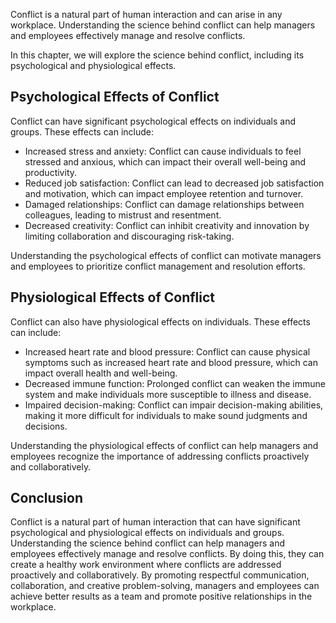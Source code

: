 
Conflict is a natural part of human interaction and can arise in any workplace. Understanding the science behind conflict can help managers and employees effectively manage and resolve conflicts.

In this chapter, we will explore the science behind conflict, including its psychological and physiological effects.

Psychological Effects of Conflict
---------------------------------

Conflict can have significant psychological effects on individuals and groups. These effects can include:

* Increased stress and anxiety: Conflict can cause individuals to feel stressed and anxious, which can impact their overall well-being and productivity.
* Reduced job satisfaction: Conflict can lead to decreased job satisfaction and motivation, which can impact employee retention and turnover.
* Damaged relationships: Conflict can damage relationships between colleagues, leading to mistrust and resentment.
* Decreased creativity: Conflict can inhibit creativity and innovation by limiting collaboration and discouraging risk-taking.

Understanding the psychological effects of conflict can motivate managers and employees to prioritize conflict management and resolution efforts.

Physiological Effects of Conflict
---------------------------------

Conflict can also have physiological effects on individuals. These effects can include:

* Increased heart rate and blood pressure: Conflict can cause physical symptoms such as increased heart rate and blood pressure, which can impact overall health and well-being.
* Decreased immune function: Prolonged conflict can weaken the immune system and make individuals more susceptible to illness and disease.
* Impaired decision-making: Conflict can impair decision-making abilities, making it more difficult for individuals to make sound judgments and decisions.

Understanding the physiological effects of conflict can help managers and employees recognize the importance of addressing conflicts proactively and collaboratively.

Conclusion
----------

Conflict is a natural part of human interaction that can have significant psychological and physiological effects on individuals and groups. Understanding the science behind conflict can help managers and employees effectively manage and resolve conflicts. By doing this, they can create a healthy work environment where conflicts are addressed proactively and collaboratively. By promoting respectful communication, collaboration, and creative problem-solving, managers and employees can achieve better results as a team and promote positive relationships in the workplace.
